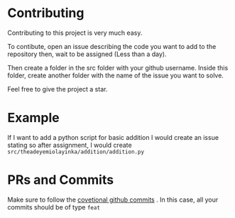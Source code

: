 
# Contributing

Contributing to this project is very much easy.

To contibute, open an issue describing the code you want to add to the repository
then, wait to be assigned (Less than a day).

Then create a folder in the src folder with your github username. Inside this folder, create
another folder with the name of the issue you want to solve.

Feel free to give the project a star.

# Example
If I want to add a python script for basic addition
I would create an issue stating so after assignment, I would 
create `src/theadeyemiolayinka/addition/addition.py`

# PRs and Commits
Make sure to follow the [covetional github commits](https://gist.github.com/qoomon/5dfcdf8eec66a051ecd85625518cfd13) . In this case, all your commits should be of type `feat`

